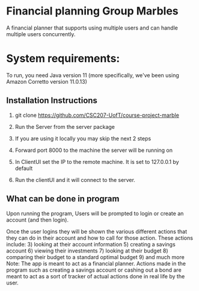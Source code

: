 # Financial planning Group Marbles

A financial planner that supports using multiple users and can handle multiple users concurrently.
# System requirements:
  To run, you need Java version 11 (more specifically, we've been using Amazon Corretto version 11.0.13)

## Installation Instructions

1. git clone https://github.com/CSC207-UofT/course-project-marble
 
2. Run the Server from the server package

3. If you are using it locally you may skip the next 2 steps

4. Forward port 8000 to the machine the server will be running on

5. In ClientUI set the IP to the remote machine. It is set to 127.0.0.1 by default

6. Run the clientUI and it will connect to the server.

## What can be done in program
Upon running the program, Users will be prompted to login or create an account (and then login). 

Once the user logins they will be shown the various different actions that they can do in
their account and how to call for those action. 
These actions include:
  3) looking at their account information
  5) creating a savings account
  6) viewing their investments
  7) looking at their budget
  8) comparing their budget to a standard optimal budget
  9) and much more
Note: The app is meant to act as a financial planner. Actions made in the program such as creating a 
savings account or cashing out a bond are meant to act as a sort of tracker of actual actions done in 
real life by the user.
